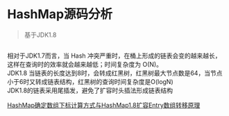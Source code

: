 # HashMap源码分析
> 基于JDK1.8  

![]()

相对于JDK1.7而言，当 Hash 冲突严重时，在桶上形成的链表会变的越来越长，这样在查询时的效率就会越来越低；时间复杂度为 O(N)。  
JDK1.8 当链表的长度达到8时，会转成红黑树，红黑树最大节点数是64，当节点小于6时又转成链表结构，红黑树的查询时间复杂度是O(logN)  
JDK1.8的链表采用尾插发，避免了扩容时头插法形成链表结构  

[HashMap确定数组下标计算方式与HashMap1.8扩容Entry数组转移原理](https://github.com/flushCoder/java-base_core/tree/master/docs/collections/IndexFor.md)